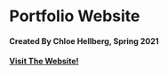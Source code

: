 # Portfolio Website

#### Created By Chloe Hellberg, Spring 2021

#### <a href="https://chloehellberg.com">Visit The Website!</a>
